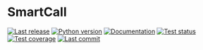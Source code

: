 SmartCall
=========

[![Last release](https://img.shields.io/pypi/v/smartcall.svg)](https://pypi.python.org/pypi/smartcall)
[![Python version](https://img.shields.io/pypi/pyversions/smartcall.svg)](https://pypi.python.org/pypi/smartcall)
[![Documentation](https://img.shields.io/readthedocs/smartcall.svg)](https://smartcall.readthedocs.io/en/latest/)
[![Test status](https://img.shields.io/github/actions/workflow/status/kalekundert/smartcall/test.yml?branch=master)](https://github.com/kalekundert/smartcall/actions)
[![Test coverage](https://img.shields.io/codecov/c/github/kalekundert/smartcall)](https://app.codecov.io/github/kalekundert/smartcall)
[![Last commit](https://img.shields.io/github/last-commit/kalekundert/smartcall?logo=github)](https://github.com/kalekundert/smartcall)
